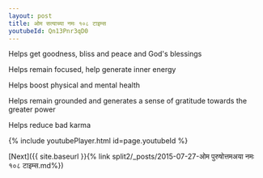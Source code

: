 ```yaml
---
layout: post
title: ओम सत्याच्या नमः १०८ टाइम्स
youtubeId: Qn13Pnr3qD0
---
```

 
 
Helps get goodness, bliss and peace and God's blessings
 
Helps remain focused, help generate inner energy 
 
Helps boost physical and mental health 
 
Helps remain grounded and generates a sense of gratitude towards the greater power 
 
Helps reduce bad karma
 
 
 
 


{% include youtubePlayer.html id=page.youtubeId %}
 
[Next]({{ site.baseurl }}{% link  split2/_posts/2015-07-27-ओम पुरुषोत्तमअया नमः १०८ टाइम्स.md%})
 
